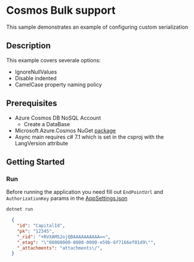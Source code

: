 # Cosmos Bulk support

This sample demonstrates an example of configuring custom serialization

## Description

This example covers severale options:

- IgnoreNullValues
- Disable indented
- CamelCase property naming policy

## Prerequisites

- Azure Cosmos DB NoSQL Account
  - Create a DataBase
- Microsoft.Azure.Cosmos NuGet [package](http://www.nuget.org/packages/Microsoft.Azure.Cosmos/)
- Async main requires c# 7.1 which is set in the csproj with the LangVersion attribute

## Getting Started

### Run

Before running the application you need fill out `EndPointUrl` and `AuthorizationKey` params in the [AppSettings.json](AppSettings.json)

```PowerShell
dotnet run
```

```json
  {
    "id": "CapitalId",
    "pk": "12345",
    "_rid": "+RVXAM52ojQBAAAAAAAAAA==",
    "_etag": "\"00000000-0000-0000-e59b-6f7166ef01d9\"",
    "_attachments": "attachments\/",
  }
```
